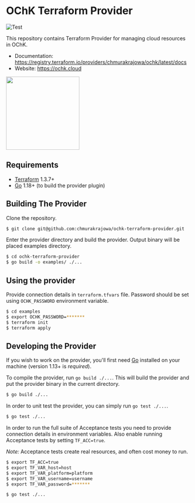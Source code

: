 OChK Terraform Provider
==================

![Test](https://github.com/chmurakrajowa/terraform-provider-ochk/actions/workflows/test.yml/badge.svg?event=push)

This repository contains Terraform Provider for managing cloud resources in OChK. 

- Documentation: https://registry.terraform.io/providers/chmurakrajowa/ochk/latest/docs
- Website: https://ochk.cloud

<img src="https://ochk.cloud/images/ochk_extended_logo.svg" width="200px">

Requirements
-------------------------

- [Terraform](https://www.terraform.io/downloads.html) 1.3.7+
- [Go](https://golang.org/doc/install) 1.18+ (to build the provider plugin)

Building The Provider
-------------------------

Clone the repository.

```sh
$ git clone git@github.com:chmurakrajowa/ochk-terraform-provider.git
```

Enter the provider directory and build the provider. Output binary will be placed examples directory.

```sh
$ cd ochk-terraform-provider
$ go build -o examples/ ./...
```

Using the provider
--------------------------

Provide connection details in `terraform.tfvars` file. Password should be set using `OCHK_PASSWORD` environment variable.

```sh
$ cd examples
$ export OCHK_PASSWORD=*******
$ terraform init
$ terraform apply
```

Developing the Provider
---------------------------

If you wish to work on the provider, you'll first need [Go](http://www.golang.org) installed on your machine (version 1.13+ is *required*).

To compile the provider, run `go build ./...`. This will build the provider and put the provider binary in the current directory.

```sh
$ go build ./...
```

In order to unit test the provider, you can simply run `go test ./...`.

```sh
$ go test ./...
```

In order to run the full suite of Acceptance tests you need to provide connection details in environment variables. Also enable running Acceptance tests by setting `TF_ACC=true`.

*Note:* Acceptance tests create real resources, and often cost money to run.

```sh
$ export TF_ACC=true
$ export TF_VAR_host=host
$ export TF_VAR_platform=platform
$ export TF_VAR_username=username
$ export TF_VAR_password=*******

$ go test ./...
```

